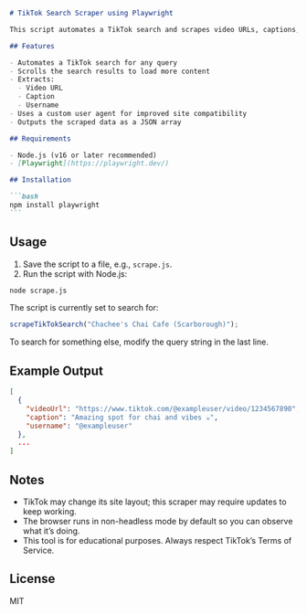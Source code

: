 ````markdown
# TikTok Search Scraper using Playwright

This script automates a TikTok search and scrapes video URLs, captions, and usernames from the search results using [Playwright](https://playwright.dev/).

## Features

- Automates a TikTok search for any query
- Scrolls the search results to load more content
- Extracts:
  - Video URL
  - Caption
  - Username
- Uses a custom user agent for improved site compatibility
- Outputs the scraped data as a JSON array

## Requirements

- Node.js (v16 or later recommended)
- [Playwright](https://playwright.dev/)

## Installation

```bash
npm install playwright
```
````

## Usage

1. Save the script to a file, e.g., `scrape.js`.
2. Run the script with Node.js:

```bash
node scrape.js
```

The script is currently set to search for:

```js
scrapeTikTokSearch("Chachee's Chai Cafe (Scarborough)");
```

To search for something else, modify the query string in the last line.

## Example Output

```json
[
  {
    "videoUrl": "https://www.tiktok.com/@exampleuser/video/1234567890",
    "caption": "Amazing spot for chai and vibes ☕",
    "username": "@exampleuser"
  },
  ...
]
```

## Notes

- TikTok may change its site layout; this scraper may require updates to keep working.
- The browser runs in non-headless mode by default so you can observe what it’s doing.
- This tool is for educational purposes. Always respect TikTok’s Terms of Service.

## License

MIT

```

```
